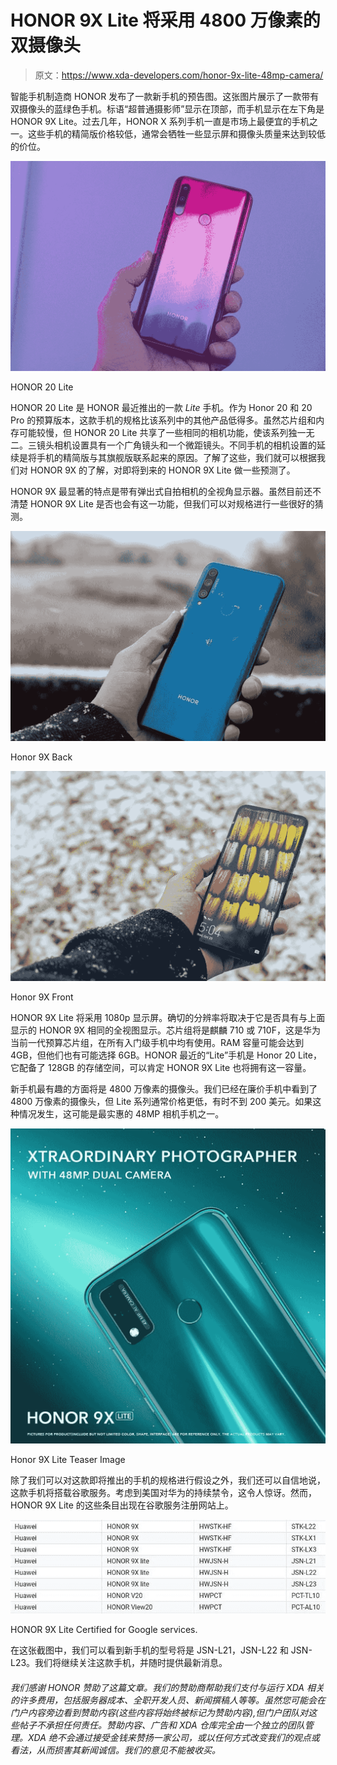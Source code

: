 # HONOR 9X Lite 将采用 4800 万像素的双摄像头

> 原文：<https://www.xda-developers.com/honor-9x-lite-48mp-camera/>

智能手机制造商 HONOR 发布了一款新手机的预告图。这张图片展示了一款带有双摄像头的蓝绿色手机。标语“超普通摄影师”显示在顶部，而手机显示在左下角是 HONOR 9X Lite。过去几年，HONOR X 系列手机一直是市场上最便宜的手机之一。这些手机的精简版价格较低，通常会牺牲一些显示屏和摄像头质量来达到较低的价位。

 <picture>![](img/2e0a4ea94feec5d39e62ba824010d22d.png)</picture> 

HONOR 20 Lite

HONOR 20 Lite 是 HONOR 最近推出的一款 *Lite* 手机。作为 Honor 20 和 20 Pro 的预算版本，这款手机的规格比该系列中的其他产品低得多。虽然芯片组和内存可能较慢，但 HONOR 20 Lite 共享了一些相同的相机功能，使该系列独一无二。三镜头相机设置具有一个广角镜头和一个微距镜头。不同手机的相机设置的延续是将手机的精简版与其旗舰版联系起来的原因。了解了这些，我们就可以根据我们对 HONOR 9X 的了解，对即将到来的 HONOR 9X Lite 做一些预测了。

HONOR 9X 最显著的特点是带有弹出式自拍相机的全视角显示器。虽然目前还不清楚 HONOR 9X Lite 是否也会有这一功能，但我们可以对规格进行一些很好的猜测。

 <picture>![](img/ad52e248e86a2ffdca0c9fb83232cbb8.png)</picture> 

Honor 9X Back

 <picture>![](img/eae0d9496562afcbe512488b51b42e39.png)</picture> 

Honor 9X Front

HONOR 9X Lite 将采用 1080p 显示屏。确切的分辨率将取决于它是否具有与上面显示的 HONOR 9X 相同的全视图显示。芯片组将是麒麟 710 或 710F，这是华为当前一代预算芯片组，在所有入门级手机中均有使用。RAM 容量可能会达到 4GB，但他们也有可能选择 6GB。HONOR 最近的“Lite”手机是 Honor 20 Lite，它配备了 128GB 的存储空间，可以肯定 HONOR 9X Lite 也将拥有这一容量。

新手机最有趣的方面将是 4800 万像素的摄像头。我们已经在廉价手机中看到了 4800 万像素的摄像头，但 Lite 系列通常价格更低，有时不到 200 美元。如果这种情况发生，这可能是最实惠的 48MP 相机手机之一。

 <picture>![](img/c8843709042619ce6ef113b04179e28f.png)</picture> 

Honor 9X Lite Teaser Image

除了我们可以对这款即将推出的手机的规格进行假设之外，我们还可以自信地说，这款手机将搭载谷歌服务。考虑到美国对华为的持续禁令，这令人惊讶。然而，HONOR 9X Lite 的这些条目出现在谷歌服务注册网站上。

 <picture>![](img/30ce439234aebfdd48a7b8ed6c6b8df7.png)</picture> 

HONOR 9X Lite Certified for Google services.

在这张截图中，我们可以看到新手机的型号将是 JSN-L21，JSN-L22 和 JSN-L23。我们将继续关注这款手机，并随时提供最新消息。

###### 我们感谢 HONOR 赞助了这篇文章。我们的赞助商帮助我们支付与运行 XDA 相关的许多费用，包括服务器成本、全职开发人员、新闻撰稿人等等。虽然您可能会在门户内容旁边看到赞助内容(这些内容将始终被标记为赞助内容),但门户团队对这些帖子不承担任何责任。赞助内容、广告和 XDA 仓库完全由一个独立的团队管理。XDA 绝不会通过接受金钱来赞扬一家公司，或以任何方式改变我们的观点或看法，从而损害其新闻诚信。我们的意见不能被收买。